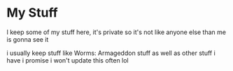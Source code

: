 # My Stuff
I keep some of my stuff here, it's private so it's not like anyone else than me is gonna see it

i usually keep stuff like Worms: Armageddon stuff as well as other stuff i have
i promise i won't update this often lol
